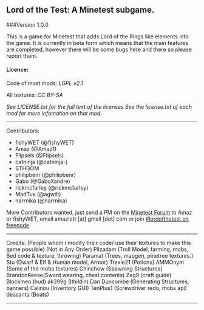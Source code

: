 ## Lord of the Test: A Minetest subgame.
###Version 1.0.0

This is a game for Minetest that adds Lord of the Rings like elements into the game. It is currently in beta form which means that the main features are completed, however there will be some bugs here and there so please report them.


#### Licence:

Code of most mods: *LGPL v2.1*

All textures: *CC BY-SA*

*See LICENSE.txt for the full text of the licenses*
*See the license.txt of each mod for more infomation on that mod.*

-----------------------------------------------------------------------------------------------
Contributors:

- fishyWET (@fishyWET)
- Amaz (@Amaz1)
- Flipsels (@Flipsels)
- catninja (@catninja-)
- STHGOM
- philipbenr (@philipbenr)
- Gabo (@GaboXandre)
- rickmcfarley (@rickmcfarley)
- MadTux (@agwilt)
- narrnika (@narrnika)

More Contributors wanted, just send a PM on the [Minetest Forum](https://forum.minetest.net/index.php) to Amaz or fishyWET, email amazlott [at] gmail [dot] com or join [#lordofthetest on freenode](http://webchat.freenode.net/?channels=#lordofthetest).

-----------------------------------------------------------------------------------------------
Credits:
(People whom i modify their code/ use their textures to make this game possible)
(Not in Any Order)
Pilzadam (Troll Model, farming, mobs, Bed code & texture, throwing)
Paramat (Trees, mapgen, pinetree textures.)
Stu (Dwarf & Elf & Human model, Armor)
Traxie21 (Potions)
AMMOnym (Some of the mobs textures)
Chinchow (Spawning Structures)
BrandonReese(Sword wearing, chest contents)
Zeg9 (craft guide)
Blockmen (hud)
ak399g (Ithildin)
Dan Duncombe (Generating Structures, banners)
Calinou (Inventory GUI)
TenPlus1 (Screwdriver redo, mobs api)
deasanta (Boats)

-----------------------------------------------------------------------------------------------
